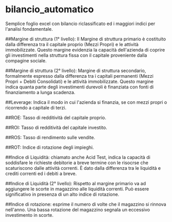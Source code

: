 # bilancio_automatico
Semplice foglio excel con bilancio riclassificato ed i maggiori indici per l'analisi fondamentale.

##Margine di struttura (1° livello):
Il Margine di struttura primario è costituito dalla differenza tra il capitale proprio (Mezzi Propri) e le attività immobilizzate. Questo margine evidenzia la capacità dell'azienda di coprire gli investimenti nella struttura fissa con il capitale proveniente dalla compagine sociale.

##Margine di struttura (2° livello):
Margine di struttura secondario, formalmente espresso dalla differenza tra i capitali permanenti (Mezzi Propri + Debiti Consolidati) e le attività immobilizzate. Questo margine indica quanta parte degli investimenti durevoli è finanziata con fonti di finanziamento a lunga scadenza.

##Leverage:
Indica il modo in cui l'azienda si finanzia, se con mezzi propri o ricorrendo a capitale di terzi.

##ROE:
Tasso di redditività del capitale proprio.

##ROI:
Tasso di redditività del capitale investito.

##ROS:
Tasso di rendimento sulle vendite.

##ROT:
Indice di rotazione degli impieghi.

##Indice di Liquidità:
chiamato anche Acid Test, indica la capacità di soddisfare le richieste debitorie a breve termine con le risocrse che scaturiscono dalle attività correnti.
È dato dalla differenza tra le liquidità e crediti correnti ed i debiti a breve.

##Indice di Liquidità (2° livello):
Rispetto al margine primario va ad aggiungere le scorte in magazzino alle liquidità correnti. Può essere significativo in presenza di un alto indice di rotazione.

##Indice di rotazione:
esprime il numero di volte che il magazzino si rinnova nell'anno. Una bassa rotazione del magazzino segnala un eccessivo investimento in scorte.
